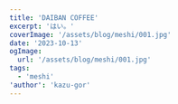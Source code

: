 ```yaml
---
title: 'DAIBAN COFFEE'
excerpt: 'はい。'
coverImage: '/assets/blog/meshi/001.jpg'
date: '2023-10-13'
ogImage:
  url: '/assets/blog/meshi/001.jpg'
tags:
  - 'meshi'
'author': 'kazu-gor'
---
```


